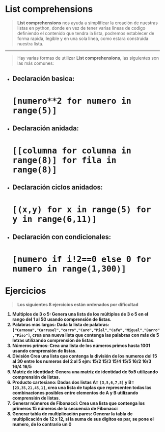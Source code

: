 # List comprehensions
> **List comprehensions** nos ayuda a simplificar la creación de nuestras listas en python, donde en vez de tener varias líneas de codigo definiendo el contenido que tendra la lista, podremos establecer de forma rapida, legible y en una sola linea, como estara construida nuestra lista.
---
> Hay varias formas de utilizar **List comprehensions**, las siguientes son las más comunes:
<ul>
  <li>
      <h2><b>Declaración basica:<b/><h2/>
      <code>[numero**2 for numero in range(5)]</code>
  </li>
    <li>
      <h2><b>Declaración anidada:<b/><h2/>
      <code>[[columna for columna in range(8)] for fila in range(8)]</code>
  </li>
  <li>
      <h2><b>Declaración ciclos anidados:<b/><h2/>
      <code>[(x,y) for x in range(5) for y in range(6,11)]</code>
  </li>
  <li>
      <h2><b>Declaración con condicionales:<b/><h2/>
      <code>[numero if i!2==0 else 0 for numero in range(1,300)]</code>
  </li>
</ul>


# **Ejercicios**
>Los siguientes 8 ejercicios están ordenados por dificultad
1. **Multiplos de 3 o 5**: Genera una lista de los múltiplos de 3 o 5 en el rango del 1 al 50 usando comprensión de listas.
2. **Palabras más largas**: Dada la lista de palabras: `["Carmona","Carrusel","carro","Caro","Piel","Cafe","Miguel","Barro","Piso"]`, crea una nueva lista que contenga las palabras con más de 5 letras utilizando comprensión de listas.
3. **Números primos**: Crea una lista de los números primos hasta 1001 usando comprensión de listas.
4. **División** Crea una lista que contenga la división de los numeros del 15 al 30 entre los numeros del 2 al 5 ejm: 15/2 15/3 15/4 15/5 16/2 16/3 16/4 16/5
5. **Matriz de identidad**: Genera una matriz de identidad de 5x5 utilizando comprensión de listas.
6. **Producto cartesiano**: Dadas dos listas A= `[3,5,6,7,8]` y B=`[23,35,21,45,1]`, crea una lista de tuplas que representen todas las combinaciones posibles entre elementos de A y B utilizando comprensión de listas.
7. **Generar números de Fibonacci**: Crea una lista que contenga los primeros 15 números de la secuencia de Fibonacci
8. **Generar tabla de multiplicación pares**: Generar la tabla de multiplicación de 12 x 12, si la suma de sus digitos es par, se pone el numero, de lo contrario un 0
